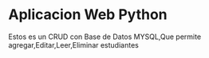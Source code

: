 # Aplicacion Web Python
Estos es un CRUD con Base de Datos MYSQL,Que permite agregar,Editar,Leer,Eliminar estudiantes
